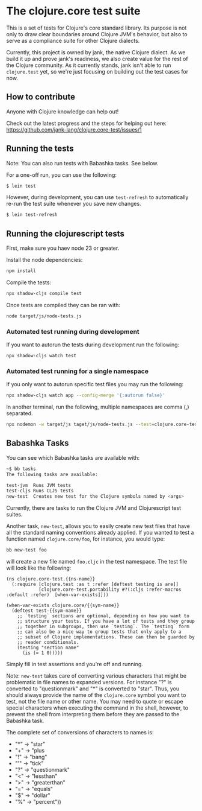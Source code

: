 # The clojure.core test suite
This is a set of tests for Clojure's core standard library. Its purpose is not
only to draw clear boundaries around Clojure JVM's behavior, but also to serve
as a compliance suite for other Clojure dialects.

Currently, this project is owned by jank, the native Clojure dialect. As we
build it up and prove jank's readiness, we also create value for the rest of the
Clojure community. As it currently stands, jank isn't able to run `clojure.test`
yet, so we're just focusing on building out the test cases for now.

## How to contribute
Anyone with Clojure knowledge can help out!

Check out the latest progress and the steps for helping out here: https://github.com/jank-lang/clojure.core-test/issues/1

## Running the tests

Note: You can also run tests with Babashka tasks. See below.

For a one-off run, you can use the following:

```bash
$ lein test
```

However, during development, you can use `test-refresh` to automatically re-run
the test suite whenever you save new changes.

```bash
$ lein test-refresh
```
## Running the clojurescript tests

First, make sure you haev node 23 or greater.

Install the node dependencies:

```bash
npm install
```

Compile the tests:

```bash
npx shadow-cljs compile test
```

Once tests are compiled they can be ran with:

```bash
node target/js/node-tests.js
```

### Automated test running during development

If you want to autorun the tests during development run the following:

```bash
npx shadow-cljs watch test
```

### Automated test running for a single namespace

If you only want to autorun specific test files you may run the following:

```bash
npx shadow-cljs watch app --config-merge '{:autorun false}'
```

In another terminal, run the following, multiple namespaces are comma (,)
separated.

```bash
npx nodemon -w target/js taget/js/node-tests.js --test=clojure.core-test.int-questionmark
```

## Babashka Tasks

You can see which Babashka tasks are available with:
```bash
~$ bb tasks
The following tasks are available:

test-jvm  Runs JVM tests
test-cljs Runs CLJS tests
new-test  Creates new test for the Clojure symbols named by <args>

```

Currently, there are tasks to run the Clojure JVM and Clojurescript test suites.

Another task, `new-test`, allows you to easily create new test files
that have all the standard naming conventions already applied. If you
wanted to test a function named `clojure.core/foo`, for instance, you
would type:

```bash
bb new-test foo
```

will create a new file named `foo.cljc` in the test namespace. The
test file will look like the following:

```
(ns clojure.core-test.{{ns-name}}
  (:require [clojure.test :as t :refer [deftest testing is are]]
            [clojure.core-test.portability #?(:cljs :refer-macros :default :refer)  [when-var-exists]]))

(when-var-exists clojure.core/{{sym-name}}
  (deftest test-{{sym-name}}
    ;; `testing` sections are optional, depending on how you want to
    ;; structure your tests. If you have a lot of tests and they group
    ;; together in subgroups, then use `testing`. The `testing` form
    ;; can also be a nice way to group tests that only apply to a
    ;; subset of Clojure implementations. These can then be guarded by
    ;; reader conditionals.
    (testing "section name"
      (is (= 1 0)))))
```

Simply fill in test assertions and you're off and running.

Note: `new-test` takes care of converting various characters that
might be problematic in file names to expanded versions. For instance
"?" is converted to "questionmark" and "*" is converted to
"star". Thus, you should always provide the name of the `clojure.core`
symbol you want to test, not the file name or other name. You may need
to quote or escape special characters when executing the command in
the shell, however, to prevent the shell from interpreting them before
they are passed to the Babashka task.

The complete set of conversions of characters to names is:
- "*" -> "star"
- "+" -> "plus
- "!" -> "bang"
- "'" -> "tick"
- "?" -> "questionmark"
- "<" -> "lessthan"
- ">" -> "greaterthan"
- "=" -> "equals"
- "$" -> "dollar"
- "%" -> "percent"))

